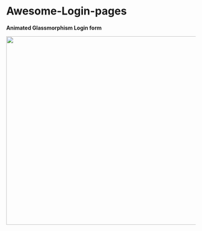 # Awesome-Login-pages

**Animated Glassmorphism Login form** 

<img src="https://user-images.githubusercontent.com/94288727/209666961-e9339b4d-9077-4463-8505-22bb3902ff52.png" style=" width:700px ; height:500px"  >


